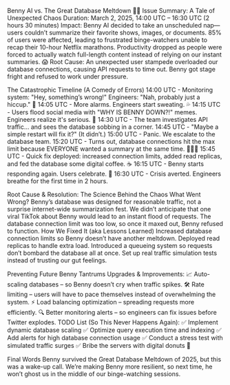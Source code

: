 Benny AI vs. The Great Database Meltdown 🚨🔥
Issue Summary: A Tale of Unexpected Chaos
Duration: March 2, 2025, 14:00 UTC – 16:30 UTC (2 hours 30 minutes)
Impact:
Benny AI decided to take an unscheduled nap—users couldn’t summarize their favorite shows, images, or documents.
85% of users were affected, leading to frustrated binge-watchers unable to recap their 10-hour Netflix marathons.
Productivity dropped as people were forced to actually watch full-length content instead of relying on our instant summaries. 😱
Root Cause: An unexpected user stampede overloaded our database connections, causing API requests to time out. Benny got stage fright and refused to work under pressure.

The Catastrophic Timeline (A Comedy of Errors)
14:00 UTC - Monitoring system: "Hey, something’s wrong!" Engineers: "Nah, probably just a hiccup." 🚨
14:05 UTC - More alarms. Engineers start sweating. 💦
14:15 UTC - Users flood social media with "WHY IS BENNY DOWN?!" memes. Engineers realize it's serious. 😬
14:30 UTC - The team investigates API traffic… and sees the database sobbing in a corner.
14:45 UTC - "Maybe a simple restart will fix it?" (It didn’t.)
15:00 UTC - Panic. We escalate to the database team.
15:20 UTC - Turns out, database connections hit the max limit because EVERYONE wanted a summary at the same time. 🏃‍♂️💨
15:45 UTC - Quick fix deployed: increased connection limits, added read replicas, and fed the database some digital coffee. ☕
16:15 UTC - Benny starts responding again. Users celebrate. 🎉
16:30 UTC - Crisis averted. Engineers breathe for the first time in 2 hours.

Root Cause & Resolution: The Science Behind the Chaos
What Went Wrong?
Benny’s database was designed for reasonable traffic, not a surprise internet-wide summarization fest.
We didn’t anticipate that one viral TikTok about Benny would lead to an instant flood of requests.
The database connection limit was too low, so once it maxed out, Benny refused to function.
How We Fixed It (aka Lessons Learned)
Increased database connection limits so Benny doesn’t have another meltdown.
Deployed read replicas to handle extra load.
Introduced a queueing system so requests don’t bombard the database all at once.
Set up real traffic simulation tests instead of trusting our gut feelings.

Preventing Future Benny Tantrums
Upgrades & Improvements:
📈 Auto-scaling databases – so Benny doesn’t cry when traffic spikes.
🛠 Rate limiting – users will have to pace themselves instead of overwhelming the system.
⚡ Load balancing optimization – spreading requests more efficiently.
🔍 Better monitoring alerts – so engineers can fix issues before Twitter explodes.
TODO List (So This Never Happens Again):
✅ Implement dynamic database scaling 
✅ Optimize query execution time and indexing 
✅ Add alerts for high database connection usage 
✅ Conduct a stress test with simulated traffic surges 
✅ Bribe the servers with digital donuts 🍩

Final Words
Benny survived the Great Database Meltdown of 2025, but this was a wake-up call. We’re making Benny more resilient, so next time, he won’t ghost us in the middle of our binge-watching sessions.

